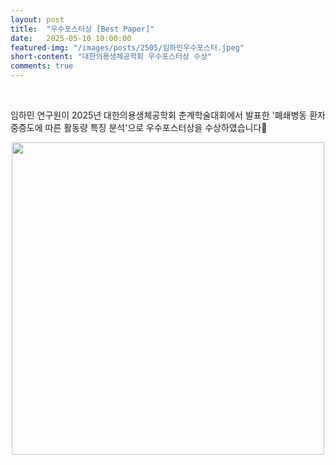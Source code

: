 ```yaml
---
layout: post
title:  "우수포스터상 [Best Paper]" 
date:   2025-05-10 10:00:00
featured-img: "/images/posts/2505/임하민우수포스터.jpeg"
short-content: "대한의용생체공학회 우수포스터상 수상" 
comments: true
---
```


<br> 
<p>
임하민 연구원이 2025년 대한의용생체공학회 춘계학술대회에서 발표한 '폐쇄병동 환자 중증도에 따른 활동량 특징 분석'으로 우수포스터상을 수상하였습니다🎊

<div style="display: flex; justify-content: center;">
    <span class="image featured"><img src="/images/posts/2505/임하민우수포스터.jpeg" alt="" style='height: 500px; object-fit: contain;'></span>
</div>